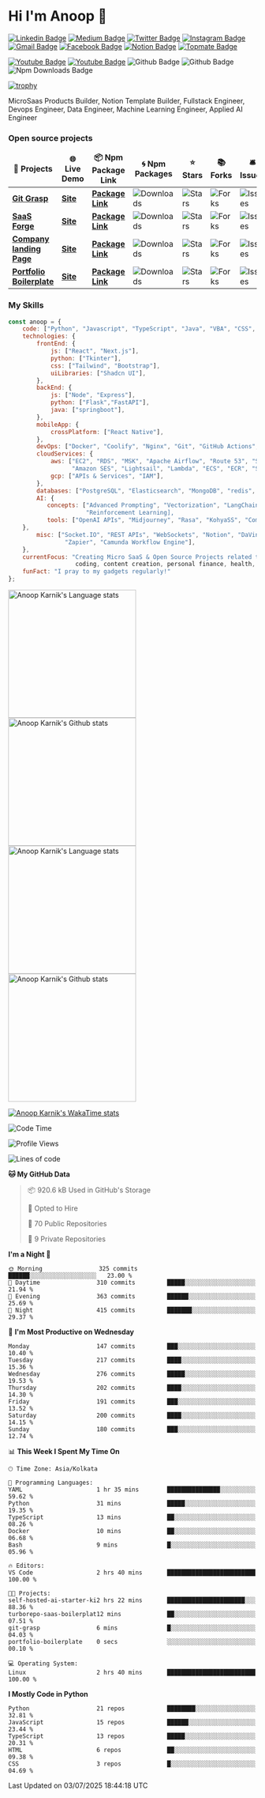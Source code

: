 # Hi I'm Anoop 👋

<div align='left'>
	
[![Linkedin Badge](https://img.shields.io/badge/-anoopkarnik-blue?style=flat&logo=Linkedin&logoColor=white&link=https://www.linkedin.com/in/anoopkarnik/)](https://www.linkedin.com/in/anoopkarnik/)
[![Medium Badge](https://img.shields.io/badge/-@danoopkarnik-000000?style=flat&labelColor=000000&logo=Medium&link=https://medium.com/@danoopkarnik)](https://medium.com/@danoopkarnik)
[![Twitter Badge](https://img.shields.io/badge/-@anoopbayesian-1ca0f1?style=flat&labelColor=1ca0f1&logo=twitter&logoColor=white&link=https://x.com/anoopbayesian)](https://twitter.com/anoopbayesian)
[![Instagram Badge](https://img.shields.io/badge/-@anoopkarnik-purple?style=flat&logo=instagram&logoColor=white&link=https://instagram.com/anoopkarnik/)](https://instagram.com/anoopkarnik)
[![Gmail Badge](https://img.shields.io/badge/-anoopkarnikofficial-c14438?style=flat&logo=Gmail&logoColor=white&link=mailto:anoopkarnikofficial@gmail.com)](mailto:anoopkarnikofficial@gmail.com)
[![Facebook Badge](https://img.shields.io/badge/-facebook-blue?style=flat&logo=Facebook&logoColor=white&link=https://facebook.com/anoop.karnik1)](https://facebook.com/anoop.karnik1)
[![Notion Badge](https://img.shields.io/badge/-@anoopkarnikofficial-white?style=flat&logo=Notion&logoColor=black&link=https://notion.com/@anoopkarnik)](https://notion.com/@anoopkarnik)
[![Topmate Badge](https://img.shields.io/badge/-anoop_karnik-red?style=flat&logo=Topmate&logoColor=black&link=https://topmate.io/anoop_karnik)](https://topmate.io/anoop_karnik)
</div>

<div align='left'>
	
[![Youtube Badge](https://img.shields.io/youtube/channel/subscribers/UC7DOi16CtrSKeYa9fuJhMZQ)](https://youtube.com/@bayesianlabs)
[![Youtube Badge](https://img.shields.io/youtube/channel/views/UC7DOi16CtrSKeYa9fuJhMZQ)](https://youtube.com/@bayesianlabs)
![Github Badge](https://img.shields.io/github/followers/anoopkarnik)
![Github Badge](https://img.shields.io/github/stars/anoopkarnik)
![Npm Downloads Badge](https://img.shields.io/npm-stat/dm/anoopkarnik)
</div>

[![trophy](https://github-profile-trophy.vercel.app/?username=anoopkarnik&theme=onedark)](https://github.com/ryo-ma/github-profile-trophy)


MicroSaas Products Builder, Notion Template Builder, Fullstack Engineer, Devops Engineer, Data Engineer, Machine Learning Engineer, Applied AI Engineer

<h3 >Open source projects</h3>

<table >
  <thead align="center">
    <tr border: none;>
      <td><b>🔗 Projects</b></td>
      <td><b>🌐 Live Demo</b></td>
      <td><b>📦 Npm Package Link</b></td>
      <td><b>🌀 Npm Packages </b></td>
      <td><b>⭐ Stars</b></td>
      <td><b>📚 Forks</b></td>
      <td><b>🛎 Issues</b></td>
      <td><b>📬 Pull requests</b></td>
    </tr>
  </thead>
  <tbody>
    <tr>
      <td><a href="https://github.com/anoopkarnik/git-grasp"><b>Git Grasp</b></a></td>
      <td><a href="https://gitgrasp.bayesian-labs.com"><b>Site</b></a></td>
      <td><a href="https://www.npmjs.com/package/git-grasp"><b>Package Link</b></a></td>
      <td><img alt="Downloads" src="https://img.shields.io/npm/dw/git-grasp?style=flat-square&labelColor=343b41"/></td>
      <td><img alt="Stars" src="https://img.shields.io/github/stars/anoopkarnik/git-grasp?style=flat-square&labelColor=343b41"/></td>
      <td><img alt="Forks" src="https://img.shields.io/github/forks/anoopkarnik/git-grasp?style=flat-square&labelColor=343b41"/></td>
      <td><img alt="Issues" src="https://img.shields.io/github/issues/anoopkarnik/git-grasp?style=flat-square&labelColor=343b41"/></td>
      <td><img alt="Pull Requests" src="https://img.shields.io/github/issues-pr/anoopkarnik/git-grasp?style=flat-square&labelColor=343b41"/></td>
    </tr>
    <tr>
      <td><a href="https://github.com/anoopkarnik/turborepo-saas-boilerplate-code"><b>SaaS Forge</b></a></td>
      <td><a href="https://boilerplate.bayesian-labs.com"><b>Site</b></a></td>
      <td><a href="https://www.npmjs.com/package/turborepo-saas-boilerplate-code"><b>Package Link</b></a></td>
      <td><img alt="Downloads" src="https://img.shields.io/npm/dw/turborepo-saas-boilerplate-code?style=flat-square&labelColor=343b41"/></td>
      <td><img alt="Stars" src="https://img.shields.io/github/stars/anoopkarnik/turborepo-saas-boilerplate-code?style=flat-square&labelColor=343b41"/></td>
      <td><img alt="Forks" src="https://img.shields.io/github/forks/anoopkarnik/turborepo-saas-boilerplate-code?style=flat-square&labelColor=343b41"/></td>
      <td><img alt="Issues" src="https://img.shields.io/github/issues/anoopkarnik/turborepo-saas-boilerplate-code?style=flat-square&labelColor=343b41"/></td>
      <td><img alt="Pull Requests" src="https://img.shields.io/github/issues-pr/anoopkarnik/turborepo-saas-boilerplate-code?style=flat-square&labelColor=343b41"/></td>
    </tr>
    <tr>
      <td><a href="https://github.com/anoopkarnik/company-landing-page"><b>Company landing Page</b></a></td>
      <td><a href="https://bayesian-labs.com"><b>Site</b></a></td>
      <td><a href="https://www.npmjs.com/package/company-landing-page"><b>Package Link</b></a></td>
      <td><img alt="Downloads" src="https://img.shields.io/npm/dw/company-landing-page?style=flat-square&labelColor=343b41"/></td>
      <td><img alt="Stars" src="https://img.shields.io/github/stars/anoopkarnik/company-landing-page?style=flat-square&labelColor=343b41"/></td>
      <td><img alt="Forks" src="https://img.shields.io/github/forks/anoopkarnik/company-landing-page?style=flat-square&labelColor=343b41"/></td>
      <td><img alt="Issues" src="https://img.shields.io/github/issues/anoopkarnik/company-landing-page?style=flat-square&labelColor=343b41"/></td>
      <td><img alt="Pull Requests" src="https://img.shields.io/github/issues-pr/anoopkarnik/company-landing-page?style=flat-square&labelColor=343b41"/></td>
    </tr>
    <tr>
      <td><a href="https://github.com/anoopkarnik/portfolio-boilerplate"><b>Portfolio Boilerplate</b></a></td>
      <td><a href="https://anoopkarnik.net"><b>Site</b></a></td>
      <td><a href="https://www.npmjs.com/package/portfolio-boilerplate"><b>Package Link</b></a></td>
      <td><img alt="Downloads" src="https://img.shields.io/npm/dw/portfolio-boilerplate?style=flat-square&labelColor=343b41"/></td>
      <td><img alt="Stars" src="https://img.shields.io/github/stars/anoopkarnik/portfolio-boilerplate?style=flat-square&labelColor=343b41"/></td>
      <td><img alt="Forks" src="https://img.shields.io/github/forks/anoopkarnik/portfolio-boilerplate?style=flat-square&labelColor=343b41"/></td>
      <td><img alt="Issues" src="https://img.shields.io/github/issues/anoopkarnik/portfolio-boilerplate?style=flat-square&labelColor=343b41"/></td>
      <td><img alt="Pull Requests" src="https://img.shields.io/github/issues-pr/anoopkarnik/portfolio-boilerplate?style=flat-square&labelColor=343b41"/></td>
    </tr>
  </tbody>
</table>

<h3 align='left'>My Skills</h3>

```javascript
const anoop = {
    code: ["Python", "Javascript", "TypeScript", "Java", "VBA", "CSS", "HTML"],
    technologies: {
        frontEnd: {
            js: ["React", "Next.js"],
            python: ["Tkinter"],
            css: ["Tailwind", "Bootstrap"],
            uiLibraries: ["Shadcn UI"],
        },
        backEnd: {
            js: ["Node", "Express"],
            python: ["Flask","FastAPI"],
            java: ["springboot"],
        },
        mobileApp: {
            crossPlatform: ["React Native"],
        },
        devOps: ["Docker", "Coolify", "Nginx", "Git", "GitHub Actions", "Expo"],
        cloudServices: {
            aws: ["EC2", "RDS", "MSK", "Apache Airflow", "Route 53", "S3", "IAM", "Amazon Workmail", "Cloudfront", "Certificate Manager",
                  "Amazon SES", "Lightsail", "Lambda", "ECS", "ECR", "S3 Glacier", "Sagemaker", "Glue"],
            gcp: ["APIs & Services", "IAM"],
        },
        databases: ["PostgreSQL", "Elasticsearch", "MongoDB", "redis", "Kafka", "Neo4j", "Fhir"],
        AI: {
           concepts: ["Advanced Prompting", "Vectorization", "LangChain", "Finetuning", "Stable Diffusion", "Transformers",
                      "Reinforcement Learning],
           tools: ["OpenAI APIs", "Midjourney", "Rasa", "KohyaSS", "ComfyUI", "Whisper", "DALL-E", "Claude", "Canvas"]
	},
        misc: ["Socket.IO", "REST APIs", "WebSockets", "Notion", "DaVinci Resolve", "Adobe Premier Pro", "Adobe Photoshop", "Pipedream", 
                "Zapier", "Camunda Workflow Engine"],
    },
    currentFocus: "Creating Micro SaaS & Open Source Projects related to automation and gamification using generative AI in the the fields of 
                   coding, content creation, personal finance, health, etc ",
    funFact: "I pray to my gadgets regularly!"
};
```

<!-- Light Mode -->
<div align="left"> 
<a href="https://github.com/anoopkarnik/github-readme-stats#gh-light-mode-only"><img height=259 src="https://github-readme-stats-tau-eight-19.vercel.app/api/top-langs/?username=anoopkarnik&layout=compact&langs_count=12&hide_border=true&role=owner,collaborator&theme=default#gh-light-mode-only" alt="Anoop Karnik's Language stats" /></a><a href="https://github.com/anoopkarnik/github-readme-stats#gh-light-mode-only"><img height=259 src="https://github-readme-stats-tau-eight-19.vercel.app/api?username=anoopkarnik&show_icons=true&line_height=28&hide_border=true&card_width=347&include_all_commits=true&role=owner,collaborator&show=reviews,discussions_answered&rank_icon=percentile&exclude_repo=github-readme-stats&theme=default#gh-light-mode-only" alt="Anoop Karnik's Github stats" /></a>
</div>

<!-- Dark Mode -->
<div align="left"> 
<a href="https://github.com/anoopkearnik/github-readme-stats#gh-dark-mode-only"><img height=259 src="https://github-readme-stats-tau-eight-19.vercel.app/api/top-langs/?username=anoopkarnik&layout=compact&langs_count=12&hide_border=true&role=owner,collaborator&theme=dark&bg_color=000000#gh-dark-mode-only" alt="Anoop Karnik's Language stats" /></a><a href="https://github.com/anoopkarnik/github-readme-stats#gh-dark-mode-only"><img height=259 src="https://github-readme-stats-tau-eight-19.vercel.app/api?username=anoopkarnik&show_icons=true&line_height=28&hide_border=true&card_width=347&include_all_commits=true&role=owner,collaborator&rank_icon=default&exclude_repo=github-readme-stats&theme=dark&bg_color=000000#gh-dark-mode-only" alt="Anoop Karnik's Github stats" /></a>
</div>

[![Anoop Karnik's WakaTime stats](https://github-readme-stats-tau-eight-19.vercel.app/api/wakatime?username=anoopkarnik)](https://github.com/anoopkarnik/github-readme-stats)

<!--START_SECTION:waka-->
![Code Time](http://img.shields.io/badge/Code%20Time-567%20hrs%2034%20mins-blue)

![Profile Views](http://img.shields.io/badge/Profile%20Views-9-blue)

![Lines of code](https://img.shields.io/badge/From%20Hello%20World%20I%27ve%20Written-12.7%20million%20lines%20of%20code-blue)

**🐱 My GitHub Data** 

> 📦 920.6 kB Used in GitHub's Storage 
 > 
> 💼 Opted to Hire
 > 
> 📜 70 Public Repositories 
 > 
> 🔑 9 Private Repositories 
 > 
**I'm a Night 🦉** 

```text
🌞 Morning                325 commits         ██████░░░░░░░░░░░░░░░░░░░   23.00 % 
🌆 Daytime                310 commits         █████░░░░░░░░░░░░░░░░░░░░   21.94 % 
🌃 Evening                363 commits         ██████░░░░░░░░░░░░░░░░░░░   25.69 % 
🌙 Night                  415 commits         ███████░░░░░░░░░░░░░░░░░░   29.37 % 
```
📅 **I'm Most Productive on Wednesday** 

```text
Monday                   147 commits         ███░░░░░░░░░░░░░░░░░░░░░░   10.40 % 
Tuesday                  217 commits         ████░░░░░░░░░░░░░░░░░░░░░   15.36 % 
Wednesday                276 commits         █████░░░░░░░░░░░░░░░░░░░░   19.53 % 
Thursday                 202 commits         ████░░░░░░░░░░░░░░░░░░░░░   14.30 % 
Friday                   191 commits         ███░░░░░░░░░░░░░░░░░░░░░░   13.52 % 
Saturday                 200 commits         ████░░░░░░░░░░░░░░░░░░░░░   14.15 % 
Sunday                   180 commits         ███░░░░░░░░░░░░░░░░░░░░░░   12.74 % 
```


📊 **This Week I Spent My Time On** 

```text
🕑︎ Time Zone: Asia/Kolkata

💬 Programming Languages: 
YAML                     1 hr 35 mins        ███████████████░░░░░░░░░░   59.62 % 
Python                   31 mins             █████░░░░░░░░░░░░░░░░░░░░   19.35 % 
TypeScript               13 mins             ██░░░░░░░░░░░░░░░░░░░░░░░   08.26 % 
Docker                   10 mins             ██░░░░░░░░░░░░░░░░░░░░░░░   06.68 % 
Bash                     9 mins              █░░░░░░░░░░░░░░░░░░░░░░░░   05.96 % 

🔥 Editors: 
VS Code                  2 hrs 40 mins       █████████████████████████   100.00 % 

🐱‍💻 Projects: 
self-hosted-ai-starter-ki2 hrs 22 mins       ██████████████████████░░░   88.36 % 
turborepo-saas-boilerplat12 mins             ██░░░░░░░░░░░░░░░░░░░░░░░   07.51 % 
git-grasp                6 mins              █░░░░░░░░░░░░░░░░░░░░░░░░   04.03 % 
portfolio-boilerplate    0 secs              ░░░░░░░░░░░░░░░░░░░░░░░░░   00.10 % 

💻 Operating System: 
Linux                    2 hrs 40 mins       █████████████████████████   100.00 % 
```

**I Mostly Code in Python** 

```text
Python                   21 repos            ████████░░░░░░░░░░░░░░░░░   32.81 % 
JavaScript               15 repos            ██████░░░░░░░░░░░░░░░░░░░   23.44 % 
TypeScript               13 repos            █████░░░░░░░░░░░░░░░░░░░░   20.31 % 
HTML                     6 repos             ██░░░░░░░░░░░░░░░░░░░░░░░   09.38 % 
CSS                      3 repos             █░░░░░░░░░░░░░░░░░░░░░░░░   04.69 % 
```




 Last Updated on 03/07/2025 18:44:18 UTC
<!--END_SECTION:waka-->
